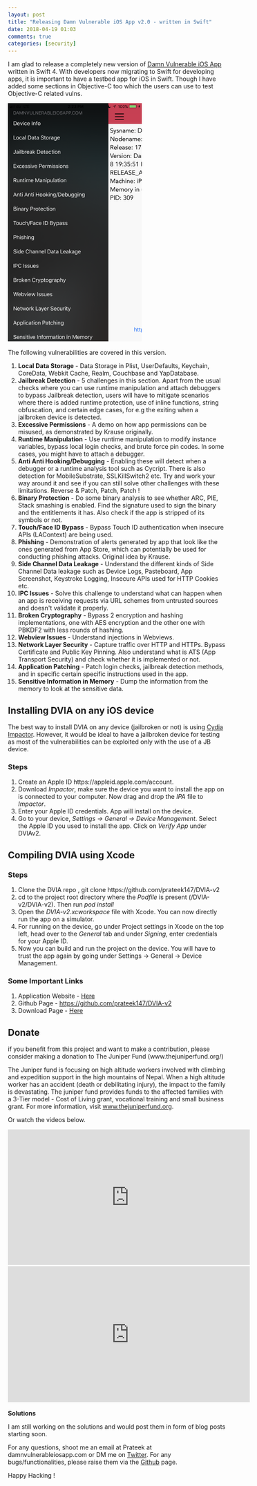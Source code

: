 ```yaml
---
layout: post
title: "Releasing Damn Vulnerable iOS App v2.0 - written in Swift"
date: 2018-04-19 01:03
comments: true
categories: [security]
---
```


I am glad to release a completely new version of <a href="http://damnvulnerableiosapp.com">Damn Vulnerable iOS App</a> written in Swift 4. With developers now migrating to Swift for developing apps, it is important to have a testbed app for iOS in Swift. Though I have added some sections in Objective-C too which the users can use to test Objective-C related vulns.

<img src="/images/posts/dvia2/1.png" width="310" height="552" alt="1">

The following vulnerabilities are covered in this version. 

<ol>
<li><b>Local Data Storage</b> - Data Storage in Plist, UserDefaults, Keychain, CoreData, Webkit Cache, Realm, Couchbase and YapDatabase.</li>
<li><b>Jailbreak Detection</b> - 5 challenges in this section. Apart from the usual checks where you can use runtime manipulation and attach debuggers to bypass Jailbreak detection, users will have to mitigate scenarios where there is added runtime protection, use of inline functions, string obfuscation, and certain edge cases, for e.g the exiting when a jailbroken device is detected.</li>
<li><b>Excessive Permissions</b> - A demo on how app permissions can be misused, as demonstrated by Krause originally.</li>
<li><b>Runtime Manipulation</b> - Use runtime manipulation to modify instance variables, bypass local login checks, and brute force pin codes. In some cases, you might have to attach a debugger.</li>
<li><b>Anti Anti Hooking/Debugging</b> - Enabling these will detect when a debugger or a runtime analysis tool such as Cycript. There is also detection for MobileSubstrate, SSLKillSwitch2 etc. Try and work your way around it and see if you can still solve other challenges with these limitations. Reverse & Patch, Patch, Patch ! </li>
<li><b>Binary Protection</b> - Do some binary analysis to see whether ARC, PIE, Stack smashing is enabled. Find the signature used to sign the binary and the entitlements it has. Also check if the app is stripped of its symbols or not.</li>
<li><b>Touch/Face ID Bypass</b> - Bypass Touch ID authentication when insecure APIs (LAContext) are being used.</li>
<li><b>Phishing</b> - Demonstration of alerts generated by app that look like the ones generated from App Store, which can potentially be used for conducting phishing attacks. Original idea by Krause.</li>
<li><b>Side Channel Data Leakage</b> - Understand the different kinds of Side Channel Data leakage such as Device Logs, Pasteboard, App Screenshot, Keystroke Logging, Insecure APIs used for HTTP Cookies etc.</li>
<li><b>IPC Issues</b> - Solve this challenge to understand what can happen when an app is receiving requests via URL schemes from untrusted sources and doesn't validate it properly.</li>
<li><b>Broken Cryptography</b> - Bypass 2 encryption and hashing implementations, one with AES encryption and the other one with PBKDF2 with less rounds of hashing.</li>
<li><b>Webview Issues</b> - Understand injections in Webviews.</li>
<li><b>Network Layer Security</b> - Capture traffic over HTTP and HTTPs. Bypass Certificate and Public Key Pinning. Also understand what is ATS (App Transport Security) and check whether it is implemented or not.</li>
<li><b>Application Patching</b> - Patch login checks, jailbreak detection methods, and in specific certain specific instructions used in the app.</li>
<li><b>Sensitive Information in Memory</b> - Dump the information from the memory to look at the sensitive data.</li>
</ol>

<!-- more -->

<h2>Installing DVIA on any iOS device </h2>

The best way to install DVIA on any device (jailbroken or not) is using <a href="http://www.cydiaimpactor.com/
">Cydia Impactor</a>. However, it would be ideal to have a jailbroken device for testing as most of the vulnerabilities can be exploited only with the use of a JB device.

<h3>Steps</h3>

<ol>
<li>Create an Apple ID https://appleid.apple.com/account.</li>
<li>Download <em>Impactor</em>, make sure the device you want to install the app on is connected to your computer. Now drag and drop the <em>IPA</em> file to <em>Impactor</em>.</li>
<li>Enter your Apple ID credentials. App will install on the device.</li>
<li>Go to your device, <em>Settings -> General -> Device Management</em>. Select the Apple ID you used to install the app. Click on <em>Verify App</em> under DVIAv2.</li>
</ol>

<h2>Compiling DVIA using Xcode </h3>

<h3>Steps</h3>

<ol>
<li>Clone the DVIA repo , git clone https://github.com/prateek147/DVIA-v2</li>
<li>cd to the project root directory where the <em>Podfile</em> is present (/DVIA-v2/DVIA-v2). Then run <em>pod install</em></li>
<li>Open the <em>DVIA-v2.xcworkspace</em> file with Xcode. You can now directly run the app on a simulator.</li>
<li>For running on the device, go under Project settings in Xcode on the top left, head over to the <em>General</em> tab and under <em>Signing</em>, enter credentials for your Apple ID.</li>
<li>Now you can build and run the project on the device. You will have to trust the app again by going under Settings -> General -> Device Management. </li>
</ol>


<h3>Some Important Links</h3>

<ol>
<li>Application Website - <a href="http://damnvulnerableiosapp.com">Here</a></li>
<li>Github Page - <a href="https://github.com/prateek147/DVIA-v2">https://github.com/prateek147/DVIA-v2</a></li>
<li>Download Page - <a href="http://damnvulnerableiosapp.com#downloads">Here</a></li>
</ol>


<h2>Donate</h2>

<p>if you benefit from this project and want to make a contribution, please consider making a donation to The Juniper Fund (www.thejuniperfund.org/)</p>

<p>The Juniper fund is focusing on high altitude workers involved with climbing and expedition support in the high mountains of Nepal. When a high altitude worker has an accident (death or debilitating injury), the impact to the family is devastating. The juniper fund provides funds to the affected families with a 3-Tier model - Cost of Living grant, vocational training and small business grant. For more information,  visit <a href="http://www.thejuniperfund.org">www.thejuniperfund.org</a>.</p>

<p>Or watch the videos below.</p>

<iframe width="560" height="314" src="https://www.youtube.com/embed/HsV6jaA5J2I" frameborder="0" allow="autoplay; encrypted-media" allowfullscreen></iframe>

<iframe width="560" height="315" src="https://www.youtube.com/embed/6dHXcoF590E" frameborder="0" allow="autoplay; encrypted-media" allowfullscreen></iframe>

<strong>Solutions</strong>
<p>I am still working on the solutions and would post them in form of blog posts starting soon.</p>
<p>For any questions, shoot me an email at Prateek at damnvulnerableiosapp.com or DM me on <a href="https://twitter.com/prateekg147">Twitter</a>. For any bugs/functionalities, please raise them via the <a href="https://github.com/prateek147/DVIA-v2">Github</a> page.</p>

<p>Happy Hacking !</p>